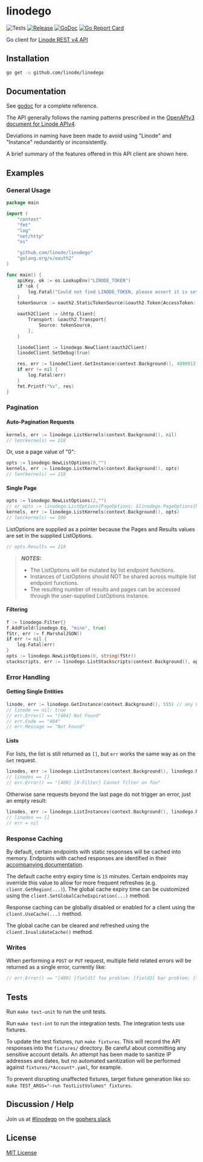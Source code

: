 # linodego

![Tests](https://img.shields.io/github/actions/workflow/status/linode/linodego/ci.yml?branch=main)
[![Release](https://img.shields.io/github/v/release/linode/linodego)](https://github.com/linode/linodego/releases/latest)
[![GoDoc](https://godoc.org/github.com/linode/linodego?status.svg)](https://godoc.org/github.com/linode/linodego)
[![Go Report Card](https://goreportcard.com/badge/github.com/linode/linodego)](https://goreportcard.com/report/github.com/linode/linodego)

Go client for [Linode REST v4 API](https://techdocs.akamai.com/linode-api/reference/api)

## Installation

```sh
go get -u github.com/linode/linodego
```

## Documentation

See [godoc](https://godoc.org/github.com/linode/linodego) for a complete reference.

The API generally follows the naming patterns prescribed in the [OpenAPIv3 document for Linode APIv4](https://techdocs.akamai.com/linode-api/reference/api).

Deviations in naming have been made to avoid using "Linode" and "Instance" redundantly or inconsistently.

A brief summary of the features offered in this API client are shown here.

## Examples

### General Usage

```go
package main

import (
	"context"
	"fmt"
	"log"
	"net/http"
	"os"

	"github.com/linode/linodego"
	"golang.org/x/oauth2"
)

func main() {
	apiKey, ok := os.LookupEnv("LINODE_TOKEN")
	if !ok {
		log.Fatal("Could not find LINODE_TOKEN, please assert it is set.")
	}
	tokenSource := oauth2.StaticTokenSource(&oauth2.Token{AccessToken: apiKey})

	oauth2Client := &http.Client{
		Transport: &oauth2.Transport{
			Source: tokenSource,
		},
	}

	linodeClient := linodego.NewClient(oauth2Client)
	linodeClient.SetDebug(true)

	res, err := linodeClient.GetInstance(context.Background(), 4090913)
	if err != nil {
		log.Fatal(err)
	}
	fmt.Printf("%v", res)
}
```

### Pagination

#### Auto-Pagination Requests

```go
kernels, err := linodego.ListKernels(context.Background(), nil)
// len(kernels) == 218
```

Or, use a page value of "0":

```go
opts := linodego.NewListOptions(0,"")
kernels, err := linodego.ListKernels(context.Background(), opts)
// len(kernels) == 218
```

#### Single Page

```go
opts := linodego.NewListOptions(2,"")
// or opts := linodego.ListOptions{PageOptions: &linodego.PageOptions{Page: 2}, PageSize: 500}
kernels, err := linodego.ListKernels(context.Background(), opts)
// len(kernels) == 100
```

ListOptions are supplied as a pointer because the Pages and Results
values are set in the supplied ListOptions.

```go
// opts.Results == 218
```

> **_NOTES:_**  
>	- The ListOptions will be mutated by list endpoint functions.
>	- Instances of ListOptions should NOT be shared across multiple list endpoint functions.
>	- The resulting number of results and pages can be accessed through the user-supplied ListOptions instance.

#### Filtering

```go
f := linodego.Filter{}
f.AddField(linodego.Eq, "mine", true)
fStr, err := f.MarshalJSON()
if err != nil {
    log.Fatal(err)
}
opts := linodego.NewListOptions(0, string(fStr))
stackscripts, err := linodego.ListStackscripts(context.Background(), opts)
```

### Error Handling

#### Getting Single Entities

```go
linode, err := linodego.GetInstance(context.Background(), 555) // any Linode ID that does not exist or is not yours
// linode == nil: true
// err.Error() == "[404] Not Found"
// err.Code == "404"
// err.Message == "Not Found"
```

#### Lists

For lists, the list is still returned as `[]`, but `err` works the same way as on the `Get` request.

```go
linodes, err := linodego.ListInstances(context.Background(), linodego.NewListOptions(0, "{\"foo\":bar}"))
// linodes == []
// err.Error() == "[400] [X-Filter] Cannot filter on foo"
```

Otherwise sane requests beyond the last page do not trigger an error, just an empty result:

```go
linodes, err := linodego.ListInstances(context.Background(), linodego.NewListOptions(9999, ""))
// linodes == []
// err = nil
```

### Response Caching

By default, certain endpoints with static responses will be cached into memory. 
Endpoints with cached responses are identified in their [accompanying documentation](https://pkg.go.dev/github.com/linode/linodego?utm_source=godoc).

The default cache entry expiry time is `15` minutes. Certain endpoints may override this value to allow for more frequent refreshes (e.g. `client.GetRegion(...)`).
The global cache expiry time can be customized using the `client.SetGlobalCacheExpiration(...)` method.

Response caching can be globally disabled or enabled for a client using the `client.UseCache(...)` method.

The global cache can be cleared and refreshed using the `client.InvalidateCache()` method.

### Writes

When performing a `POST` or `PUT` request, multiple field related errors will be returned as a single error, currently like:

```go
// err.Error() == "[400] [field1] foo problem; [field2] bar problem; [field3] baz problem"
```

## Tests

Run `make test-unit` to run the unit tests. 

Run `make test-int` to run the integration tests. The integration tests use fixtures.

To update the test fixtures, run `make fixtures`.  This will record the API responses into the `fixtures/` directory.
Be careful about committing any sensitive account details.  An attempt has been made to sanitize IP addresses and
dates, but no automated sanitization will be performed against `fixtures/*Account*.yaml`, for example.

To prevent disrupting unaffected fixtures, target fixture generation like so: `make TEST_ARGS="-run TestListVolumes" fixtures`.

## Discussion / Help

Join us at [#linodego](https://gophers.slack.com/messages/CAG93EB2S) on the [gophers slack](https://gophers.slack.com)

## License

[MIT License](LICENSE)
